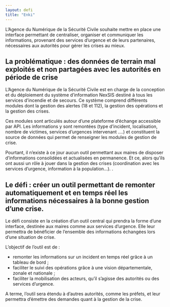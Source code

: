 ```yaml
---
layout: defi
title: "Enki"
---
```

L’Agence du Numérique de la Sécurité Civile souhaite mettre en place une interface permettant de centraliser, organiser et communiquer les informations, provenant des  services d’urgence et de leurs partenaires, nécessaires aux autorités pour gérer les crises au mieux.

## La problématique : des données de terrain mal exploités et non partagées avec les autorités en période de crise

L’Agence du Numérique de la Sécurité Civile est en charge de la conception et du déploiement du système d’information NexSIS destiné à tous les services d’incendie et de secours. Ce système comprend différents modules dont la gestion des alertes (18 et 112), la gestion des opérations et la gestion des crises.

Ces modules sont articulés autour d’une plateforme d’échange accessible par API. Les informations y sont remontées (type d’incident, localisation, nombre de victimes, services d’urgences intervenant ….) et constituent la source de données qui permet de renseigner les modules de gestion de crise.

Pourtant, il n’existe à ce jour aucun outil permettant aux maires de disposer d’informations consolidées et actualisées en permanence. Et ce, alors qu’ils ont aussi un rôle à jouer dans la gestion des crises (coordination avec les services d’urgence, information à la population…). . 

## Le défi : créer un outil permettant de remonter automatiquement et en temps réel les informations nécessaires à la bonne gestion d’une crise.  

Le défi consiste en la création d’un outil central qui prendra la forme d’une interface, destinée aux maires comme aux services d’urgence. Elle leur permettra de bénéficier de l’ensemble des informations échangées lors d’une situation de crise.

L’objectif de l’outil est de :
- remonter les informations sur un incident en temps réel grâce à un tableau de bord ;
- faciliter le suivi des opérations grâce à une vision départementale, zonale et nationale ;
- faciliter la mobilisation des acteurs, qu’il s’agisse des autorités ou des services d’urgence.

A terme, l’outil sera étendu à d’autres autorités, comme les préfets, et leur permettra  d’émettre des demandes quant à la gestion de la crise. 
